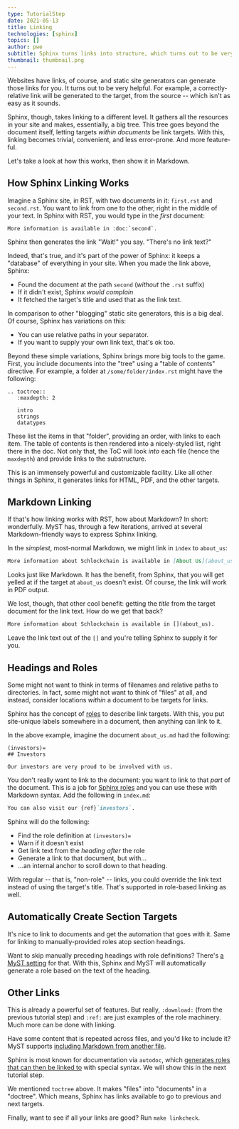 ```yaml
---
type: TutorialStep
date: 2021-05-13
title: Linking
technologies: [sphinx]
topics: []
author: pwe
subtitle: Sphinx turns links into structure, which turns out to be very valuable.
thumbnail: thumbnail.png
---
```


Websites have links, of course, and static site generators can generate those links for you.
It turns out to be very helpful.
For example, a correctly-relative link will be generated to the target, from the source -- which isn't as easy as it sounds.

Sphinx, though, takes linking to a different level.
It gathers all the resources in your site and makes, essentially, a big tree.
This tree goes beyond the document itself, letting targets *within documents* be link targets.
With this, linking becomes trivial, convenient, and less error-prone.
And more feature-ful.

Let's take a look at how this works, then show it in Markdown.

## How Sphinx Linking Works

Imagine a Sphinx site, in RST, with two documents in it: `first.rst` and `second.rst`.
You want to link from one to the other, right in the middle of your text.
In Sphinx with RST, you would type in the *first* document:

```
More information is available in :doc:`second`.
```

Sphinx then generates the link
"Wait!" you say.
"There's no link text?"

Indeed, that's true, and it's part of the power of Sphinx: it keeps a "database" of everything in your site.
When you made the link above, Sphinx:

- Found the document at the path `second` (*without* the `.rst` suffix)
- If it didn't exist, Sphinx *would complain*
- It fetched the target's title and used that as the link text.

In comparison to other "blogging" static site generators, this is a big deal.
Of course, Sphinx has variations on this:

- You can use relative paths in your separator.
- If you want to supply your own link text, that's ok too.

Beyond these simple variations, Sphinx brings more big tools to the game.
First, you include documents into the "tree" using a "table of contents" directive.
For example, a folder at `/some/folder/index.rst` might have the following:

```
.. toctree::
   :maxdepth: 2

   intro
   strings
   datatypes
```

These list the items in that "folder", providing an order, with links to each item.
The table of contents is then rendered into a nicely-styled list, right there in the doc.
Not only that, the ToC will look *into* each file (hence the `maxdepth`) and provide links to the substructure.

This is an immensely powerful and customizable facility.
Like all other things in Sphinx, it generates links for HTML, PDF, and the other targets.

## Markdown Linking

If that's how linking works with RST, how about Markdown?
In short: wonderfully.
MyST has, through a few iterations, arrived at several Markdown-friendly ways to express Sphinx linking.

In the *simplest*, most-normal Markdown, we might link in `index` to `about_us`:

```markdown
More information about Schlockchain is available in [About Us](about_us).
```

Looks just like Markdown.
It has the benefit, from Sphinx, that you will get yelled at if the target at `about_us` doesn't exist.
Of course, the link will work in PDF output.

We lost, though, that other cool benefit: getting the *title* from the target document for the link text.
How do we get that back?

```markdown
More information about Schlockchain is available in [](about_us).
```

Leave the link text out of the `[]` and you're telling Sphinx to supply it for you.

## Headings and Roles

Some might not want to think in terms of filenames and relative paths to directories.
In fact, some might not want to think of "files" at all, and instead, consider locations *within* a document to be targets for links.

Sphinx has the concept of [roles](https://www.sphinx-doc.org/en/master/usage/restructuredtext/roles.html) to describe link targets.
With this, you put site-unique labels somewhere in a document, then anything can link to it.

In the above example, imagine the document `about_us.md` had the following:

```
(investors)=
## Investors

Our investors are very proud to be involved with us.
```

You don't really want to link to the document: you want to link to that *part* of the document.
This is a job for [Sphinx roles](https://www.sphinx-doc.org/en/master/usage/restructuredtext/roles.html#cross-referencing-syntax) and you can use these with Markdown syntax.
Add the following in `index.md`:

```markdown
You can also visit our {ref}`investors`.
```

Sphinx will do the following:

- Find the role definition at `(investors)=`
- Warn if it doesn't exist
- Get link text from the *heading after* the role
- Generate a link to that document, but with...
- ...an internal anchor to scroll down to that heading.

With regular -- that is, "non-role" -- links, you could override the link text instead of using the target's title.
That's supported in role-based linking as well.

## Automatically Create Section Targets

It's nice to link to documents and get the automation that goes with it.
Same for linking to manually-provided roles atop section headings.

Want to skip manually preceding headings with role definitions?
There's [a MyST setting](https://myst-parser.readthedocs.io/en/latest/using/syntax-optional.html#syntax-header-anchors) for that.
With this, Sphinx and MyST will automatically generate a role based on the text of the heading.

## Other Links

This is already a powerful set of features.
But really, `:download:` (from the previous tutorial step) and `:ref:` are just examples of the role machinery.
Much more can be done with linking.

Have some content that is repeated across files, and you'd like to include it?
MyST supports [including Markdown from another file](https://myst-parser.readthedocs.io/en/latest/using/howto.html#include-rst-files-into-a-markdown-file).

Sphinx is most known for documentation via `autodoc`, which [generates roles that can then be linked to](https://www.sphinx-doc.org/en/master/usage/quickstart.html#autodoc) with special syntax.
We will show this in the next tutorial step.

We mentioned `toctree` above.
It makes "files" into "documents" in a "doctree".
Which means, Sphinx has links available to go to previous and next targets.

Finally, want to see if all your links are good?
Run `make linkcheck`.
